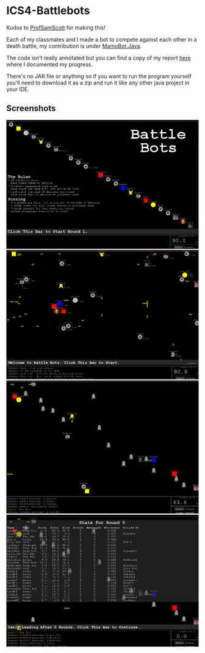 # ICS4-Battlebots
Kudos to [ProfSamScott](https://github.com/ProfSamScott/BattleBots) for making this!

Each of my classmates and I made a bot to compete against each other in a death battle, my contribution is under [MamoBot.Java](https://github.com/Dan245/battleBots/blob/main/bots/MamoBot.java). 

The code isn't really annotated but you can find a copy of my report [here](https://docs.google.com/document/d/1pTlbIay42FX0Rl50MheUOvDoPP_6jc-EXEmNEIbgbro/edit?usp=share_link) where I documented my progress.

There's no JAR file or anything so if you want to run the program yourself you'll need to download it as a zip and run it like any other java project in your IDE.

## Screenshots
![start](https://github.com/Dan245/Dan245/blob/main/screenshots/battlebots_start.png)
![Lobby](https://github.com/Dan245/Dan245/blob/main/screenshots/battlebots_lobby.png)
![main](https://github.com/Dan245/Dan245/blob/main/screenshots/battlebots_main.png)
![scoreboard](https://github.com/Dan245/Dan245/blob/main/screenshots/battlebots_scoreboard.png)
